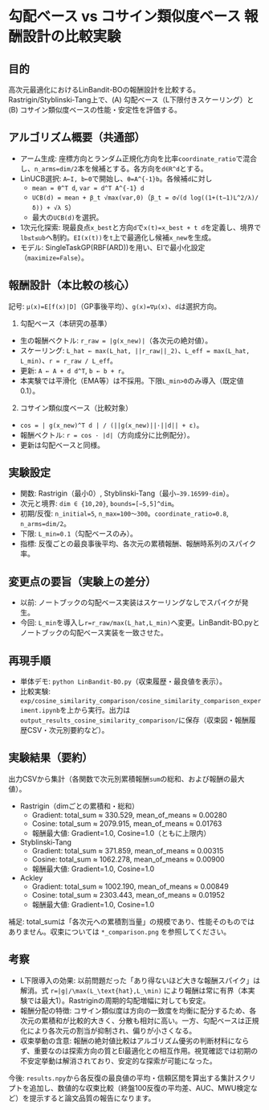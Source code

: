 # 勾配ベース vs コサイン類似度ベース 報酬設計の比較実験

## 目的
高次元最適化におけるLinBandit-BOの報酬設計を比較する。Rastrigin/Styblinski‑Tang上で、(A) 勾配ベース（L下限付きスケーリング）と (B) コサイン類似度ベースの性能・安定性を評価する。

## アルゴリズム概要（共通部）
- アーム生成: 座標方向とランダム正規化方向を比率`coordinate_ratio`で混合し、`n_arms=dim/2`本を候補とする。各方向を`d∈R^d`とする。
- LinUCB選択: `A←I, b←0`で開始し、`θ=A^{-1}b`。各候補`d`に対し
  - `mean = θ^T d`, `var = d^T A^{-1} d`
  - `UCB(d) = mean + β_t √max(var,0)`（`β_t = σ√(d log((1+(t−1)L^2/λ)/δ)) + √λ S`）
  - 最大の`UCB(d)`を選択。
- 1次元化探索: 現最良点`x_best`と方向`d`で`x(t)=x_best + t d`を定義し、境界で`lb≤t≤ub`へ制約。`EI(x(t))`を`t`上で最適化し候補`x_new`を生成。
- モデル: SingleTaskGP(RBF(ARD))を用い、EIで最小化設定（`maximize=False`）。

## 報酬設計（本比較の核心）
記号: `μ(x)=E[f(x)|D]`（GP事後平均）、`g(x)=∇μ(x)`、`d`は選択方向。

1) 勾配ベース（本研究の基準）
- 生の報酬ベクトル: `r_raw = |g(x_new)|`（各次元の絶対値）。
- スケーリング: `L_hat ← max(L_hat, ||r_raw||_2)`、`L_eff = max(L_hat, L_min)`、`r = r_raw / L_eff`。
- 更新: `A ← A + d d^T`, `b ← b + r`。
- 本実験では平滑化（EMA等）は不採用。下限`L_min>0`のみ導入（既定値0.1）。

2) コサイン類似度ベース（比較対象）
- `cos = | g(x_new)^T d | / (||g(x_new)||·||d|| + ε)`。
- 報酬ベクトル: `r = cos · |d|`（方向成分に比例配分）。
- 更新は勾配ベースと同様。

## 実験設定
- 関数: Rastrigin（最小0）, Styblinski‑Tang（最小`−39.16599·dim`）。
- 次元と境界: `dim ∈ {10,20}`, `bounds=[−5,5]^dim`。
- 初期/反復: `n_initial=5`, `n_max=100〜300`。`coordinate_ratio=0.8`, `n_arms=dim/2`。
- 下限: `L_min=0.1`（勾配ベースのみ）。
- 指標: 反復ごとの最良事後平均、各次元の累積報酬、報酬時系列のスパイク率。

## 変更点の要旨（実験上の差分）
- 以前: ノートブックの勾配ベース実装はスケーリングなしでスパイクが発生。
- 今回: `L_min`を導入し`r=r_raw/max(L_hat,L_min)`へ変更。LinBandit-BO.pyとノートブックの勾配ベース実装を一致させた。

## 再現手順
- 単体デモ: `python LinBandit-BO.py`（収束履歴・最良値を表示）。
- 比較実験: `exp/cosine_similarity_comparison/cosine_similarity_comparison_experiment.ipynb`を上から実行。出力は`output_results_cosine_similarity_comparison/`に保存（収束図・報酬履歴CSV・次元別要約など）。

## 実験結果（要約）
出力CSVから集計（各関数で次元別累積報酬`sum`の総和、および報酬の最大値）。

- Rastrigin（dimごとの累積和・総和）
  - Gradient: total_sum ≈ 330.529, mean_of_means ≈ 0.00280
  - Cosine:   total_sum ≈ 2079.915, mean_of_means ≈ 0.01763
  - 報酬最大値: Gradient=1.0, Cosine=1.0（ともに上限内）
- Styblinski‑Tang
  - Gradient: total_sum ≈ 371.859, mean_of_means ≈ 0.00315
  - Cosine:   total_sum ≈ 1062.278, mean_of_means ≈ 0.00900
  - 報酬最大値: Gradient=1.0, Cosine=1.0
- Ackley
  - Gradient: total_sum ≈ 1002.190, mean_of_means ≈ 0.00849
  - Cosine:   total_sum ≈ 2303.443, mean_of_means ≈ 0.01952
  - 報酬最大値: Gradient=1.0, Cosine=1.0

補足: total_sumは「各次元への累積割当量」の規模であり、性能そのものではありません。収束については `*_comparison.png` を参照してください。

## 考察
- L下限導入の効果: 以前問題だった「あり得ないほど大きな報酬スパイク」は解消。式 `r=|g|/\max(L_\text{hat},L_\min)` により報酬は常に有界（本実験では最大1）。Rastriginの周期的勾配増幅に対しても安定。
- 報酬分配の特徴: コサイン類似度は方向の一致度を均衡に配分するため、各次元の累積和が比較的大きく、分散も相対に高い。一方、勾配ベースは正規化により各次元の割当が抑制され、偏りが小さくなる。
- 収束挙動の含意: 報酬の絶対値比較はアルゴリズム優劣の判断材料にならず、重要なのは探索方向の質とEI最適化との相互作用。視覚確認では初期の不安定挙動は解消されており、安定的な探索が可能になった。

今後: `results.npy`から各反復の最良値の平均・信頼区間を算出する集計スクリプトを追加し、数値的な収束比較（終盤100反復の平均差、AUC、MWU検定など）を提示すると論文品質の報告になります。
